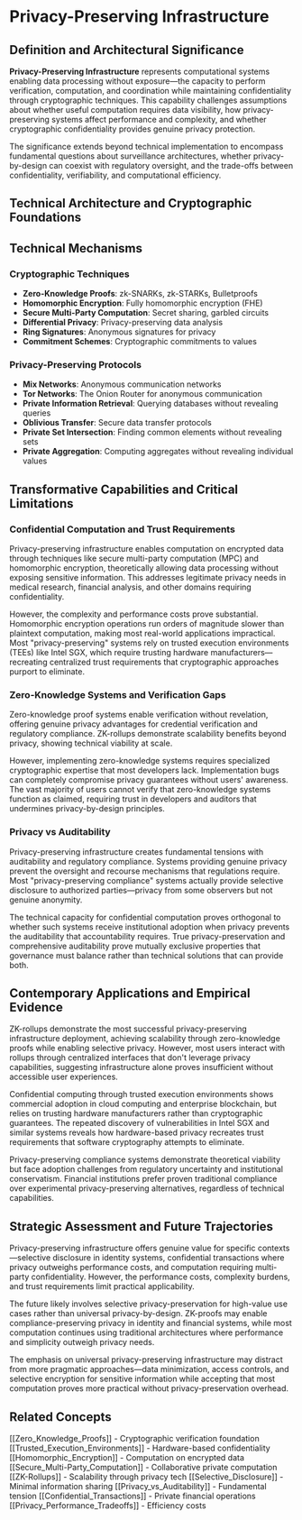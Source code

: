 # Privacy-Preserving Infrastructure

## Definition and Architectural Significance

**Privacy-Preserving Infrastructure** represents computational systems enabling data processing without exposure—the capacity to perform verification, computation, and coordination while maintaining confidentiality through cryptographic techniques. This capability challenges assumptions about whether useful computation requires data visibility, how privacy-preserving systems affect performance and complexity, and whether cryptographic confidentiality provides genuine privacy protection.

The significance extends beyond technical implementation to encompass fundamental questions about surveillance architectures, whether privacy-by-design can coexist with regulatory oversight, and the trade-offs between confidentiality, verifiability, and computational efficiency.

## Technical Architecture and Cryptographic Foundations

## Technical Mechanisms

### Cryptographic Techniques
- **Zero-Knowledge Proofs**: zk-SNARKs, zk-STARKs, Bulletproofs
- **Homomorphic Encryption**: Fully homomorphic encryption (FHE)
- **Secure Multi-Party Computation**: Secret sharing, garbled circuits
- **Differential Privacy**: Privacy-preserving data analysis
- **Ring Signatures**: Anonymous signatures for privacy
- **Commitment Schemes**: Cryptographic commitments to values

### Privacy-Preserving Protocols
- **Mix Networks**: Anonymous communication networks
- **Tor Networks**: The Onion Router for anonymous communication
- **Private Information Retrieval**: Querying databases without revealing queries
- **Oblivious Transfer**: Secure data transfer protocols
- **Private Set Intersection**: Finding common elements without revealing sets
- **Private Aggregation**: Computing aggregates without revealing individual values

## Transformative Capabilities and Critical Limitations

### Confidential Computation and Trust Requirements

Privacy-preserving infrastructure enables computation on encrypted data through techniques like secure multi-party computation (MPC) and homomorphic encryption, theoretically allowing data processing without exposing sensitive information. This addresses legitimate privacy needs in medical research, financial analysis, and other domains requiring confidentiality.

However, the complexity and performance costs prove substantial. Homomorphic encryption operations run orders of magnitude slower than plaintext computation, making most real-world applications impractical. Most "privacy-preserving" systems rely on trusted execution environments (TEEs) like Intel SGX, which require trusting hardware manufacturers—recreating centralized trust requirements that cryptographic approaches purport to eliminate.

### Zero-Knowledge Systems and Verification Gaps

Zero-knowledge proof systems enable verification without revelation, offering genuine privacy advantages for credential verification and regulatory compliance. ZK-rollups demonstrate scalability benefits beyond privacy, showing technical viability at scale.

However, implementing zero-knowledge systems requires specialized cryptographic expertise that most developers lack. Implementation bugs can completely compromise privacy guarantees without users' awareness. The vast majority of users cannot verify that zero-knowledge systems function as claimed, requiring trust in developers and auditors that undermines privacy-by-design principles.

### Privacy vs Auditability

Privacy-preserving infrastructure creates fundamental tensions with auditability and regulatory compliance. Systems providing genuine privacy prevent the oversight and recourse mechanisms that regulations require. Most "privacy-preserving compliance" systems actually provide selective disclosure to authorized parties—privacy from some observers but not genuine anonymity.

The technical capacity for confidential computation proves orthogonal to whether such systems receive institutional adoption when privacy prevents the auditability that accountability requires. True privacy-preservation and comprehensive auditability prove mutually exclusive properties that governance must balance rather than technical solutions that can provide both.

## Contemporary Applications and Empirical Evidence

ZK-rollups demonstrate the most successful privacy-preserving infrastructure deployment, achieving scalability through zero-knowledge proofs while enabling selective privacy. However, most users interact with rollups through centralized interfaces that don't leverage privacy capabilities, suggesting infrastructure alone proves insufficient without accessible user experiences.

Confidential computing through trusted execution environments shows commercial adoption in cloud computing and enterprise blockchain, but relies on trusting hardware manufacturers rather than cryptographic guarantees. The repeated discovery of vulnerabilities in Intel SGX and similar systems reveals how hardware-based privacy recreates trust requirements that software cryptography attempts to eliminate.

Privacy-preserving compliance systems demonstrate theoretical viability but face adoption challenges from regulatory uncertainty and institutional conservatism. Financial institutions prefer proven traditional compliance over experimental privacy-preserving alternatives, regardless of technical capabilities.

## Strategic Assessment and Future Trajectories

Privacy-preserving infrastructure offers genuine value for specific contexts—selective disclosure in identity systems, confidential transactions where privacy outweighs performance costs, and computation requiring multi-party confidentiality. However, the performance costs, complexity burdens, and trust requirements limit practical applicability.

The future likely involves selective privacy-preservation for high-value use cases rather than universal privacy-by-design. ZK-proofs may enable compliance-preserving privacy in identity and financial systems, while most computation continues using traditional architectures where performance and simplicity outweigh privacy needs.

The emphasis on universal privacy-preserving infrastructure may distract from more pragmatic approaches—data minimization, access controls, and selective encryption for sensitive information while accepting that most computation proves more practical without privacy-preservation overhead.

## Related Concepts

[[Zero_Knowledge_Proofs]] - Cryptographic verification foundation
[[Trusted_Execution_Environments]] - Hardware-based confidentiality
[[Homomorphic_Encryption]] - Computation on encrypted data
[[Secure_Multi-Party_Computation]] - Collaborative private computation
[[ZK-Rollups]] - Scalability through privacy tech
[[Selective_Disclosure]] - Minimal information sharing
[[Privacy_vs_Auditability]] - Fundamental tension
[[Confidential_Transactions]] - Private financial operations
[[Privacy_Performance_Tradeoffs]] - Efficiency costs